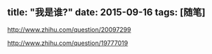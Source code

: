 title: "我是谁?"
date: 2015-09-16
tags: [随笔]
---






http://www.zhihu.com/question/20097299

http://www.zhihu.com/question/19777019
